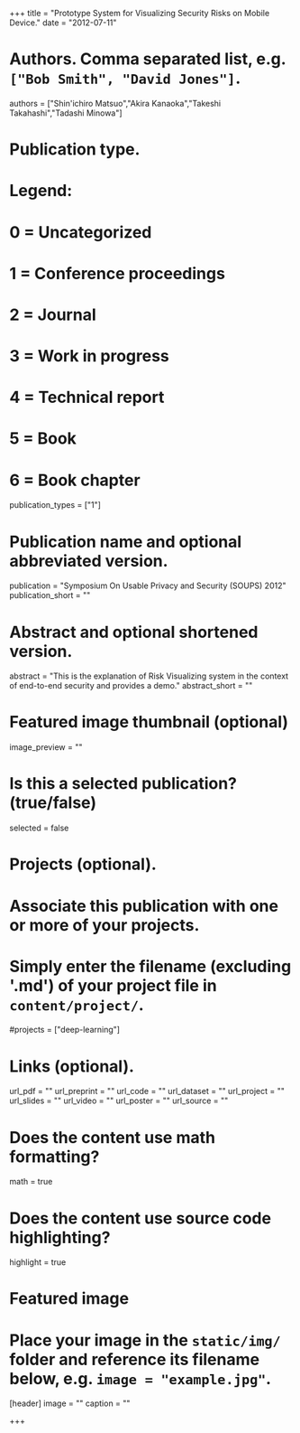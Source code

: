 +++
title = "Prototype System for Visualizing Security Risks on Mobile Device."
date = "2012-07-11"

# Authors. Comma separated list, e.g. `["Bob Smith", "David Jones"]`.
authors = ["Shin'ichiro Matsuo","Akira Kanaoka","Takeshi Takahashi","Tadashi Minowa"]

# Publication type.
# Legend:
# 0 = Uncategorized
# 1 = Conference proceedings
# 2 = Journal
# 3 = Work in progress
# 4 = Technical report
# 5 = Book
# 6 = Book chapter
publication_types = ["1"]

# Publication name and optional abbreviated version.
publication = "Symposium On Usable Privacy and Security (SOUPS) 2012"
publication_short = ""

# Abstract and optional shortened version.
abstract = "This is the explanation of Risk Visualizing system in the context of end-to-end security and provides a demo."
abstract_short = ""

# Featured image thumbnail (optional)
image_preview = ""

# Is this a selected publication? (true/false)
selected = false

# Projects (optional).
#   Associate this publication with one or more of your projects.
#   Simply enter the filename (excluding '.md') of your project file in `content/project/`.
#projects = ["deep-learning"]

# Links (optional).
url_pdf = ""
url_preprint = ""
url_code = ""
url_dataset = ""
url_project = ""
url_slides = ""
url_video = ""
url_poster = ""
url_source = ""

# Does the content use math formatting?
math = true

# Does the content use source code highlighting?
highlight = true

# Featured image
# Place your image in the `static/img/` folder and reference its filename below, e.g. `image = "example.jpg"`.
[header]
image = ""
caption = ""

+++